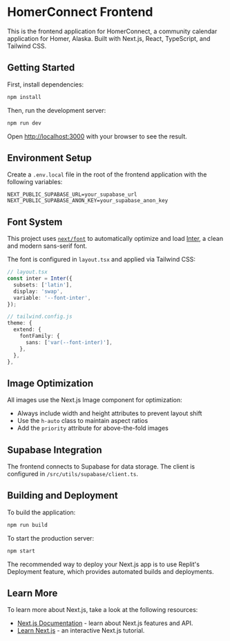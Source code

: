 
# HomerConnect Frontend

This is the frontend application for HomerConnect, a community calendar application for Homer, Alaska. Built with Next.js, React, TypeScript, and Tailwind CSS.

## Getting Started

First, install dependencies:

```bash
npm install
```

Then, run the development server:

```bash
npm run dev
```

Open [http://localhost:3000](http://localhost:3000) with your browser to see the result.

## Environment Setup

Create a `.env.local` file in the root of the frontend application with the following variables:

```
NEXT_PUBLIC_SUPABASE_URL=your_supabase_url
NEXT_PUBLIC_SUPABASE_ANON_KEY=your_supabase_anon_key
```

## Font System

This project uses [`next/font`](https://nextjs.org/docs/app/building-your-application/optimizing/fonts) to automatically optimize and load [Inter](https://fonts.google.com/specimen/Inter), a clean and modern sans-serif font.

The font is configured in `layout.tsx` and applied via Tailwind CSS:

```typescript
// layout.tsx
const inter = Inter({
  subsets: ['latin'],
  display: 'swap',
  variable: '--font-inter',
});

// tailwind.config.js
theme: {
  extend: {
    fontFamily: {
      sans: ['var(--font-inter)'],
    },
  },
},
```

## Image Optimization

All images use the Next.js Image component for optimization:

- Always include width and height attributes to prevent layout shift
- Use the `h-auto` class to maintain aspect ratios
- Add the `priority` attribute for above-the-fold images

## Supabase Integration

The frontend connects to Supabase for data storage. The client is configured in `/src/utils/supabase/client.ts`.

## Building and Deployment

To build the application:

```bash
npm run build
```

To start the production server:

```bash
npm start
```

The recommended way to deploy your Next.js app is to use Replit's Deployment feature, which provides automated builds and deployments.

## Learn More

To learn more about Next.js, take a look at the following resources:

- [Next.js Documentation](https://nextjs.org/docs) - learn about Next.js features and API.
- [Learn Next.js](https://nextjs.org/learn) - an interactive Next.js tutorial.
